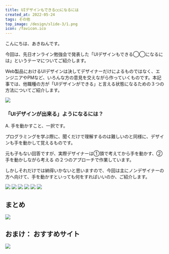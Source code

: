 ```yaml
---
title: UIデザインもできる◯◯になるには
created_at: 2022-05-24
tags: その他
top_image: /design/slide-3/1.png
icon: /favicon.ico
---
```


こんにちは、あきねんです。

今回は、先日オンライン勉強会で発表した「UIデザインもできる◯◯になるには」というテーマについてご紹介します。

Web製品におけるUIデザインは決してデザイナーだけによるものではなく、エンジニアやPMなど、いろんな方の意見を交えながら作っていくものです。本記事では、他職種の方が「UIデザインができる」と言える状態になるための３つの方法についてご紹介します。

<img class="article__img" src="/design/slide-3/4.png">

### 「UIデザインが出来る」ようになるには？

A. 手を動かすこと、一択です。

プログラミングを学ぶ際に、聞くだけで理解するのは難しいのと同様に、デザインも手を動かして覚えるものです。

元も子もない回答ですが、実際デザイナーは①頭で考えてから手を動かす、②手を動かしながら考える の２つのアプローチで作業しています。

しかしそれだけでは納得いかないと思いますので、今回は主にノンデザイナーの方へ向けて、手を動かすといっても何をすればいいのか、ご紹介します。

<img class="article__img" src="/design/slide-3/6.png">
<img class="article__img" src="/design/slide-3/7.png">
<img class="article__img" src="/design/slide-3/8.png">
<img class="article__img" src="/design/slide-3/9.png">
<img class="article__img" src="/design/slide-3/10.png">
<img class="article__img" src="/design/slide-3/11.png">

## まとめ

<img class="article__img" src="/design/slide-3/12.png">

## おまけ： おすすめサイト

<img class="article__img" src="/design/slide-3/14.png">


